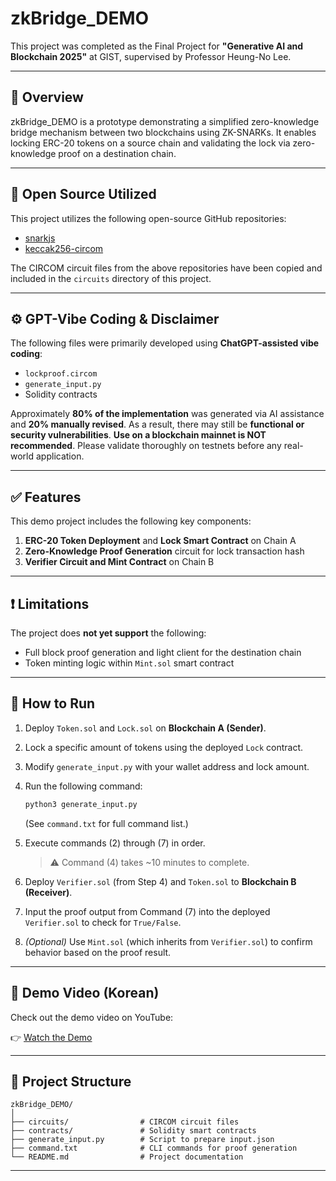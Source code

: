 # zkBridge_DEMO

This project was completed as the Final Project for **"Generative AI and Blockchain 2025"** at GIST, supervised by Professor Heung-No Lee.

---

## 🔗 Overview

zkBridge_DEMO is a prototype demonstrating a simplified zero-knowledge bridge mechanism between two blockchains using ZK-SNARKs. It enables locking ERC-20 tokens on a source chain and validating the lock via zero-knowledge proof on a destination chain.

---

## 🧩 Open Source Utilized

This project utilizes the following open-source GitHub repositories:

- [snarkjs](https://github.com/iden3/snarkjs)
- [keccak256-circom](https://github.com/vocdoni/keccak256-circom)

The CIRCOM circuit files from the above repositories have been copied and included in the `circuits` directory of this project.

---

## ⚙️ GPT-Vibe Coding & Disclaimer

The following files were primarily developed using **ChatGPT-assisted vibe coding**:

- `lockproof.circom`
- `generate_input.py`
- Solidity contracts

Approximately **80% of the implementation** was generated via AI assistance and **20% manually revised**. As a result, there may still be **functional or security vulnerabilities**. **Use on a blockchain mainnet is NOT recommended**. Please validate thoroughly on testnets before any real-world application.

---

## ✅ Features

This demo project includes the following key components:

1. **ERC-20 Token Deployment** and **Lock Smart Contract** on Chain A  
2. **Zero-Knowledge Proof Generation** circuit for lock transaction hash  
3. **Verifier Circuit and Mint Contract** on Chain B

---

## ❗ Limitations

The project does **not yet support** the following:

- Full block proof generation and light client for the destination chain  
- Token minting logic within `Mint.sol` smart contract

---

## 🚀 How to Run

1. Deploy `Token.sol` and `Lock.sol` on **Blockchain A (Sender)**.
2. Lock a specific amount of tokens using the deployed `Lock` contract.
3. Modify `generate_input.py` with your wallet address and lock amount.
4. Run the following command:

   ```bash
   python3 generate_input.py
   ```

   (See `command.txt` for full command list.)

5. Execute commands (2) through (7) in order.  
   > ⚠️ Command (4) takes ~10 minutes to complete.

6. Deploy `Verifier.sol` (from Step 4) and `Token.sol` to **Blockchain B (Receiver)**.
7. Input the proof output from Command (7) into the deployed `Verifier.sol` to check for `True/False`.
8. _(Optional)_ Use `Mint.sol` (which inherits from `Verifier.sol`) to confirm behavior based on the proof result.

---

## 🎥 Demo Video (Korean)

Check out the demo video on YouTube:

👉 [Watch the Demo](https://www.youtube.com/TOBEUPDATED)

---

## 📁 Project Structure

```
zkBridge_DEMO/
│
├── circuits/                # CIRCOM circuit files
├── contracts/               # Solidity smart contracts
├── generate_input.py        # Script to prepare input.json
├── command.txt              # CLI commands for proof generation
└── README.md                # Project documentation
```
---

